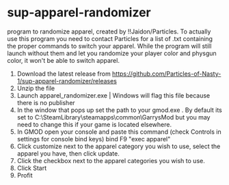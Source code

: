 # sup-apparel-randomizer
program to randomize apparel, created by !!Jaidon/Particles.
To actually use this program you need to contact Particles for a list of .txt containing the proper commands to switch your apparel. While the program will still launch without them and let you randomize your player color and physgun color, it won't be able to switch apparel.

1. Download the latest release from https://github.com/Particles-of-Nasty-1/sup-apparel-randomizer/releases
2. Unzip the file
3. Launch apparel_randomizer.exe | Windows will flag this file because there is no publisher
4. In the window that pops up set the path to your gmod.exe . By default its set to C:\SteamLibrary\steamapps\common\GarrysMod but you may need to change this if your game is located elsewhere.
5. In GMOD open your console and paste this command (check Controls in settings for console bind keys)
  bind F9 "exec apparel"
6. Click customize next to the apparel category you wish to use, select the apparel you have, then click update.
7. Click the checkbox next to the apparel categories you wish to use.
8. Click Start
9. Profit

